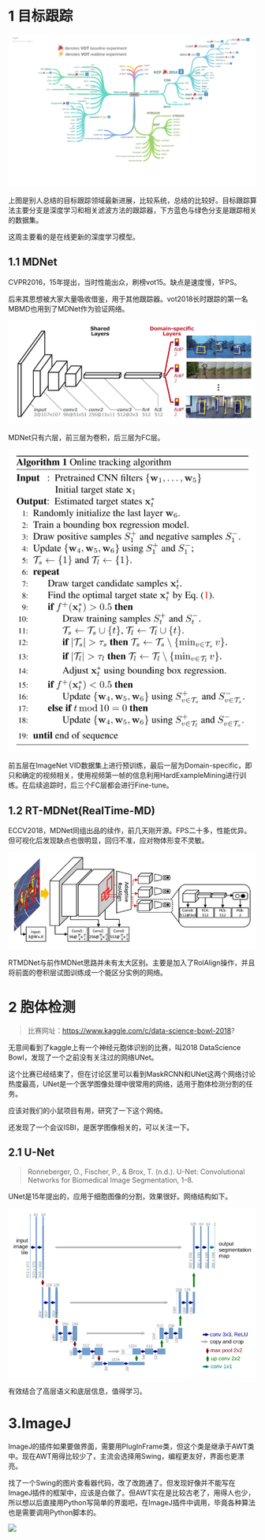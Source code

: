 # 1 目标跟踪

![](./1.png)

上图是别人总结的目标跟踪领域最新进展，比较系统，总结的比较好。目标跟踪算法主要分支是深度学习和相关滤波方法的跟踪器，下方蓝色与绿色分支是跟踪相关的数据集。



这周主要看的是在线更新的深度学习模型。

## 1.1 MDNet

CVPR2016，15年提出，当时性能出众，刷榜vot15。缺点是速度慢，1FPS。

后来其思想被大家大量吸收借鉴，用于其他跟踪器。vot2018长时跟踪的第一名MBMD也用到了MDNet作为验证网络。

![](./3.png)



MDNet只有六层，前三层为卷积，后三层为FC层。

![](./5.png)



前五层在ImageNet VID数据集上进行预训练，最后一层为Domain-specific，即只和确定的视频相关，使用视频第一帧的信息利用HardExampleMining进行训练。在后续追踪时，后三个FC层都会进行Fine-tune。

## 1.2 RT-MDNet(RealTime-MD)

ECCV2018，MDNet同组出品的续作，前几天刚开源。FPS二十多，性能优异。但可视化后发现缺点也很明显，回归不准，应对物体形变不灵敏。

![](./4.png)

RTMDNet与前作MDNet思路并未有太大区别。主要是加入了RoIAlign操作，并且将前面的卷积层试图训练成一个能区分实例的网络。

# 2 胞体检测

> 比赛网址：https://www.kaggle.com/c/data-science-bowl-2018?

无意间看到了kaggle上有一个神经元胞体识别的比赛，叫2018 DataScience Bowl，发现了一个之前没有关注过的网络UNet。

这个比赛已经结束了，但在讨论区里可以看到MaskRCNN和UNet这两个网络讨论热度最高，UNet是一个医学图像处理中很常用的网络，适用于胞体检测分割的任务。

应该对我们的小鼠项目有用，研究了一下这个网络。



还发现了一个会议ISBI，是医学图像相关的，可以关注一下。

## 2.1 U-Net

> Ronneberger, O., Fischer, P., & Brox, T. (n.d.). U-Net: Convolutional Networks for Biomedical Image Segmentation, 1–8.

UNet是15年提出的，应用于细胞图像的分割，效果很好。网络结构如下。

![](./2.png)

有效结合了高层语义和底层信息，值得学习。



# 3.ImageJ

ImageJ的插件如果要做界面，需要用PlugInFrame类，但这个类是继承于AWT类中。现在AWT用得比较少了，主流会选择用Swing，编程更友好，界面也更漂亮。



找了一个Swing的图片查看器代码，改了改跑通了。但发现好像并不能写在ImageJ插件的框架中，应该是白做了。但AWT实在是比较古老了，用得人也少，所以想以后直接用Python写简单的界面吧，在ImageJ插件中调用，毕竟各种算法也是需要调用Python脚本的。

![](/home/zzh/Note/2018-12-12/6.jpg)
